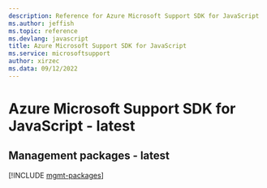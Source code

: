```yaml
---
description: Reference for Azure Microsoft Support SDK for JavaScript
ms.author: jeffish
ms.topic: reference
ms.devlang: javascript
title: Azure Microsoft Support SDK for JavaScript
ms.service: microsoftsupport
author: xirzec
ms.data: 09/12/2022
---
```

# Azure Microsoft Support SDK for JavaScript - latest

## Management packages - latest
[!INCLUDE [mgmt-packages](microsoft-support-mgmt-index.md)]